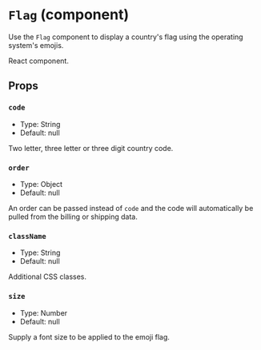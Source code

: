 `Flag` (component)
==================

Use the `Flag` component to display a country's flag using the operating system's emojis.

 React component.

Props
-----

### `code`

- Type: String
- Default: null

Two letter, three letter or three digit country code.

### `order`

- Type: Object
- Default: null

An order can be passed instead of `code` and the code will automatically be pulled from the billing or shipping data.

### `className`

- Type: String
- Default: null

Additional CSS classes.

### `size`

- Type: Number
- Default: null

Supply a font size to be applied to the emoji flag.

